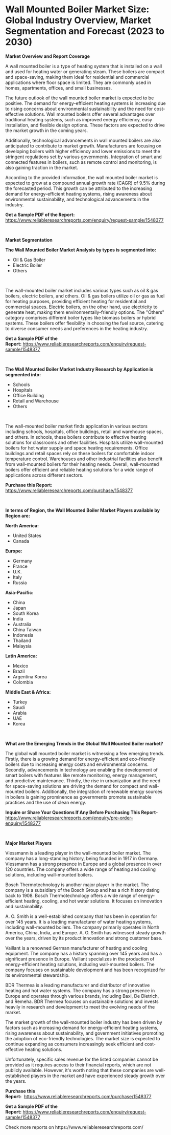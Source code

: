 <p><h1>Wall Mounted Boiler Market Size: Global Industry Overview, Market Segmentation and Forecast (2023 to 2030)</h1></p><p><strong>Market Overview and Report Coverage</strong></p>
<p><p>A wall mounted boiler is a type of heating system that is installed on a wall and used for heating water or generating steam. These boilers are compact and space-saving, making them ideal for residential and commercial applications where floor space is limited. They are commonly used in homes, apartments, offices, and small businesses.</p><p>The future outlook of the wall mounted boiler market is expected to be positive. The demand for energy-efficient heating systems is increasing due to rising concerns about environmental sustainability and the need for cost-effective solutions. Wall mounted boilers offer several advantages over traditional heating systems, such as improved energy efficiency, easy installation, and flexible design options. These factors are expected to drive the market growth in the coming years.</p><p>Additionally, technological advancements in wall mounted boilers are also anticipated to contribute to market growth. Manufacturers are focusing on developing boilers with higher efficiency and lower emissions to meet the stringent regulations set by various governments. Integration of smart and connected features in boilers, such as remote control and monitoring, is also gaining traction in the market.</p><p>According to the provided information, the wall mounted boiler market is expected to grow at a compound annual growth rate (CAGR) of 9.5% during the forecasted period. This growth can be attributed to the increasing demand for energy-efficient heating systems, rising awareness about environmental sustainability, and technological advancements in the industry.</p></p>
<p><strong>Get a Sample PDF of the Report:</strong> <a href="https://www.reliableresearchreports.com/enquiry/request-sample/1548377">https://www.reliableresearchreports.com/enquiry/request-sample/1548377</a></p>
<p>&nbsp;</p>
<p><strong>Market Segmentation</strong></p>
<p><strong>The Wall Mounted Boiler Market Analysis by types is segmented into:</strong></p>
<p><ul><li>Oil & Gas Boiler</li><li>Electric Boiler</li><li>Others</li></ul></p>
<p>&nbsp;</p>
<p><p>The wall-mounted boiler market includes various types such as oil & gas boilers, electric boilers, and others. Oil & gas boilers utilize oil or gas as fuel for heating purposes, providing efficient heating for residential and commercial spaces. Electric boilers, on the other hand, use electricity to generate heat, making them environmentally-friendly options. The "Others" category comprises different boiler types like biomass boilers or hybrid systems. These boilers offer flexibility in choosing the fuel source, catering to diverse consumer needs and preferences in the heating industry.</p></p>
<p><strong>Get a Sample PDF of the Report:</strong>&nbsp;<a href="https://www.reliableresearchreports.com/enquiry/request-sample/1548377">https://www.reliableresearchreports.com/enquiry/request-sample/1548377</a></p>
<p>&nbsp;</p>
<p><strong>The Wall Mounted Boiler Market Industry Research by Application is segmented into:</strong></p>
<p><ul><li>Schools</li><li>Hospitals</li><li>Office Building</li><li>Retail and Warehouse</li><li>Others</li></ul></p>
<p>&nbsp;</p>
<p><p>The wall-mounted boiler market finds application in various sectors including schools, hospitals, office buildings, retail and warehouse spaces, and others. In schools, these boilers contribute to effective heating solutions for classrooms and other facilities. Hospitals utilize wall-mounted boilers for hot water supply and space heating requirements. Office buildings and retail spaces rely on these boilers for comfortable indoor temperature control. Warehouses and other industrial facilities also benefit from wall-mounted boilers for their heating needs. Overall, wall-mounted boilers offer efficient and reliable heating solutions for a wide range of applications across different sectors.</p></p>
<p><strong>Purchase this Report:</strong>&nbsp; <a href="https://www.reliableresearchreports.com/purchase/1548377">https://www.reliableresearchreports.com/purchase/1548377</a></p>
<p>&nbsp;</p>
<p><strong>In terms of Region, the Wall Mounted Boiler Market Players available by Region are:</strong></p>
<p>
    <p> <strong> North America: </strong>
        <ul>
            <li>United States</li>
            <li>Canada</li>
        </ul>
        </p> 
    <p> <strong> Europe: </strong>
        <ul>
            <li>Germany</li>
            <li>France</li>
            <li>U.K.</li>
            <li>Italy</li>
            <li>Russia</li>
        </ul>
        </p> 
    <p> <strong> Asia-Pacific: </strong>
        <ul>
            <li>China</li>
            <li>Japan</li>
            <li>South Korea</li>
            <li>India</li>
            <li>Australia</li>
            <li>China Taiwan</li>
            <li>Indonesia</li>
            <li>Thailand</li>
            <li>Malaysia</li>
        </ul>
        </p> 
    <p> <strong> Latin America: </strong>
        <ul>
            <li>Mexico</li>
            <li>Brazil</li>
            <li>Argentina Korea</li>
            <li>Colombia</li>
        </ul>
        </p> 
    <p> <strong> Middle East & Africa: </strong>
        <ul>
            <li>Turkey</li>
            <li>Saudi</li>
            <li>Arabia</li>
            <li>UAE</li>
            <li>Korea</li>
        </ul>
    </p>
    </p>
<p>&nbsp;</p>
<p><strong>What are the Emerging Trends in the Global Wall Mounted Boiler market?</strong></p>
<p><p>The global wall mounted boiler market is witnessing a few emerging trends. Firstly, there is a growing demand for energy-efficient and eco-friendly boilers due to increasing energy costs and environmental concerns. Secondly, advancements in technology are enabling the development of smart boilers with features like remote monitoring, energy management, and predictive maintenance. Thirdly, the rise in urbanization and the need for space-saving solutions are driving the demand for compact and wall-mounted boilers. Additionally, the integration of renewable energy sources in boilers is gaining prominence as governments promote sustainable practices and the use of clean energy.</p></p>
<p><strong>Inquire or Share Your Questions If Any Before Purchasing This Report</strong>- <a href="https://www.reliableresearchreports.com/enquiry/pre-order-enquiry/1548377">https://www.reliableresearchreports.com/enquiry/pre-order-enquiry/1548377</a></p>
<p>&nbsp;</p>
<p><strong>Major Market Players</strong></p>
<p><p>Viessmann is a leading player in the wall-mounted boiler market. The company has a long-standing history, being founded in 1917 in Germany. Viessmann has a strong presence in Europe and a global presence in over 120 countries. The company offers a wide range of heating and cooling solutions, including wall-mounted boilers.</p><p>Bosch Thermotechnology is another major player in the market. The company is a subsidiary of the Bosch Group and has a rich history dating back to 1908. Bosch Thermotechnology offers a wide range of energy-efficient heating, cooling, and hot water solutions. It focuses on innovation and sustainability.</p><p>A. O. Smith is a well-established company that has been in operation for over 145 years. It is a leading manufacturer of water heating systems, including wall-mounted boilers. The company primarily operates in North America, China, India, and Europe. A. O. Smith has witnessed steady growth over the years, driven by its product innovation and strong customer base.</p><p>Vaillant is a renowned German manufacturer of heating and cooling equipment. The company has a history spanning over 145 years and has a significant presence in Europe. Vaillant specializes in the production of energy-efficient heating solutions, including wall-mounted boilers. The company focuses on sustainable development and has been recognized for its environmental stewardship.</p><p>BDR Thermea is a leading manufacturer and distributor of innovative heating and hot water systems. The company has a strong presence in Europe and operates through various brands, including Baxi, De Dietrich, and Remeha. BDR Thermea focuses on sustainable solutions and invests heavily in research and development to meet the evolving needs of the market.</p><p>The market growth of the wall-mounted boiler industry has been driven by factors such as increasing demand for energy-efficient heating systems, rising awareness about sustainability, and government initiatives promoting the adoption of eco-friendly technologies. The market size is expected to continue expanding as consumers increasingly seek efficient and cost-effective heating solutions.</p><p>Unfortunately, specific sales revenue for the listed companies cannot be provided as it requires access to their financial reports, which are not publicly available. However, it's worth noting that these companies are well-established players in the market and have experienced steady growth over the years.</p></p>
<p><strong>Purchase this Report:</strong>&nbsp;&nbsp;<a href="https://www.reliableresearchreports.com/purchase/1548377">https://www.reliableresearchreports.com/purchase/1548377</a></p>
<p></p>
<p><strong>Get a Sample PDF of the Report:</strong>&nbsp;<a href="https://www.reliableresearchreports.com/enquiry/request-sample/1548377">https://www.reliableresearchreports.com/enquiry/request-sample/1548377</a></p>
<p>Check more reports on https://www.reliableresearchreports.com/</p>